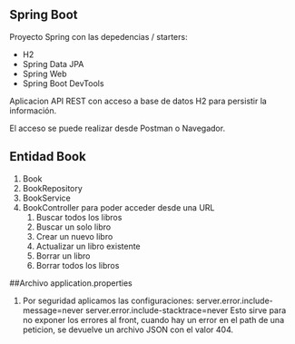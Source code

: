 ## Spring Boot

Proyecto Spring con las depedencias / starters:
* H2 
* Spring Data JPA
* Spring Web
* Spring Boot DevTools

Aplicacion API REST con acceso a base de datos H2 para persistir la información.

El acceso se puede realizar desde Postman o Navegador.

## Entidad Book

1. Book
2. BookRepository
3. BookService
4. BookController para poder acceder desde una URL
   1. Buscar todos los libros
   2. Buscar un solo libro
   3. Crear un nuevo libro
   4. Actualizar un libro existente
   5. Borrar un libro
   6. Borrar todos los libros


##Archivo application.properties
1. Por seguridad aplicamos las configuraciones:
   server.error.include-message=never
   server.error.include-stacktrace=never
   Esto sirve para no exponer los errores al front, cuando hay un error en el path de una peticion, se devuelve un archivo JSON con el valor 404.